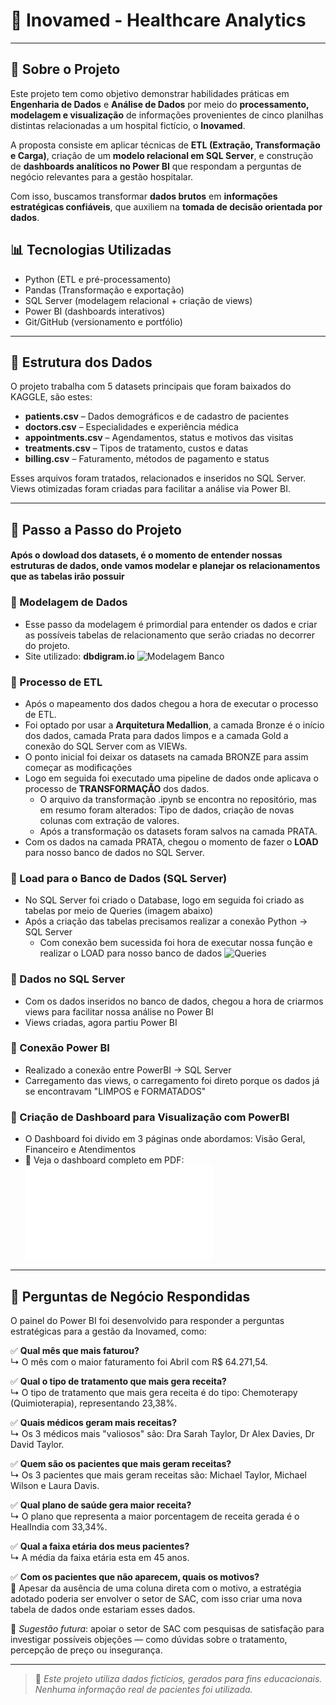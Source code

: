 # 🏥 Inovamed - Healthcare Analytics
---
## 🔹 Sobre o Projeto

Este projeto tem como objetivo demonstrar habilidades práticas em **Engenharia de Dados** e **Análise de Dados** por meio do **processamento, modelagem e visualização** de informações provenientes de cinco planilhas distintas relacionadas a um hospital fictício, o **Inovamed**.

A proposta consiste em aplicar técnicas de **ETL (Extração, Transformação e Carga)**, criação de um **modelo relacional em SQL Server**, e construção de **dashboards analíticos no Power BI** que respondam a perguntas de negócio relevantes para a gestão hospitalar.

Com isso, buscamos transformar **dados brutos** em **informações estratégicas confiáveis**, que auxiliem na **tomada de decisão orientada por dados**.

## 📊 Tecnologias Utilizadas

- Python (ETL e pré-processamento)
- Pandas (Transformação e exportação)
- SQL Server (modelagem relacional + criação de views)
- Power BI (dashboards interativos)
- Git/GitHub (versionamento e portfólio)

---

## 🧩 Estrutura dos Dados

O projeto trabalha com 5 datasets principais que foram baixados do KAGGLE, são estes:

- **patients.csv** – Dados demográficos e de cadastro de pacientes
- **doctors.csv** – Especialidades e experiência médica
- **appointments.csv** – Agendamentos, status e motivos das visitas
- **treatments.csv** – Tipos de tratamento, custos e datas
- **billing.csv** – Faturamento, métodos de pagamento e status

Esses arquivos foram tratados, relacionados e inseridos no SQL Server. Views otimizadas foram criadas para facilitar a análise via Power BI.

---

## 🌱 Passo a Passo do Projeto

#### Após o dowload dos datasets, é o momento de entender nossas estruturas de dados, onde vamos modelar e planejar os relacionamentos que as tabelas irão possuir

### 🔹 Modelagem de Dados
- Esse passo da modelagem é primordial para entender os dados e criar as possíveis tabelas de relacionamento que serão criadas no decorrer do projeto.
- Site utilizado: **dbdigram.io**
![Modelagem Banco](Imagens/modelagem_banco.PNG)

### 🔹 Processo de ETL
- Após o mapeamento dos dados chegou a hora de executar o processo de ETL.
- Foi optado por usar a **Arquitetura Medallion**, a camada Bronze é o início dos dados, camada Prata para dados limpos e a camada Gold a conexão do SQL Server com as VIEWs.
- O ponto inicial foi deixar os datasets na camada BRONZE para assim começar as modificações
- Logo em seguida foi executado uma pipeline de dados onde aplicava o processo de **TRANSFORMAÇÃO** dos dados.
  - O arquivo da transformação .ipynb se encontra no repositório, mas em resumo foram alterados: Tipo de dados, criação de novas colunas com extração de valores.
  - Após a transformação os datasets foram salvos na camada PRATA.
- Com os dados na camada PRATA, chegou o momento de fazer o **LOAD** para nosso banco de dados no SQL Server.

### 🔹 Load para o Banco de Dados (SQL Server)
- No SQL Server foi criado o Database, logo em seguida foi criado as tabelas por meio de Queries (imagem abaixo)
- Após a criação das tabelas precisamos realizar a conexão Python -> SQL Server
  - Com conexão bem sucessida foi hora de executar nossa função e realizar o LOAD para nosso banco de dados
![Queries](Imagens/Querydecriacaotabelas.PNG)

### 🔹 Dados no SQL Server
- Com os dados inseridos no banco de dados, chegou a hora de criarmos views para facilitar nossa análise no Power BI
- Views criadas, agora partiu Power BI

### 🔹 Conexão Power BI
- Realizado a conexão entre PowerBI -> SQL Server
- Carregamento das views, o carregamento foi direto porque os dados já se encontravam "LIMPOS e FORMATADOS"

 ### 🔹 Criação de Dashboard para Visualização com PowerBI
- O Dashboard foi divido em 3 páginas onde abordamos: Visão Geral, Financeiro e Atendimentos
- 📄 Veja o dashboard completo em PDF:
![Dashboard Geral](Imagens/dash_hospital.pdf)

---

## 💼 Perguntas de Negócio Respondidas

O painel do Power BI foi desenvolvido para responder a perguntas estratégicas para a gestão da Inovamed, como:

✅ **Qual mês que mais faturou?**  
↳ O mês com o maior faturamento foi Abril com R$ 64.271,54.

✅ **Qual o tipo de tratamento que mais gera receita?**  
↳ O tipo de tratamento que mais gera receita é do tipo: Chemoterapy (Quimioterapia), representando 23,38%.

✅ **Quais médicos geram mais receitas?**  
↳ Os 3 médicos mais "valiosos" são: Dra Sarah Taylor, Dr Alex Davies, Dr David Taylor.

✅ **Quem são os pacientes que mais geram receitas?**  
↳ Os 3 pacientes que mais geram receitas são: Michael Taylor, Michael Wilson e Laura Davis.

✅ **Qual plano de saúde gera maior receita?**  
↳ O plano que representa a maior porcentagem de receita gerada é o HealIndia com 33,34%.

✅ **Qual a faixa etária dos meus pacientes?**  
↳ A média da faixa etária esta em 45 anos.
 
✅ **Com os pacientes que não aparecem, quais os motivos?**  
💬 Apesar da ausência de uma coluna direta com o motivo, a estratégia adotado poderia ser envolver o setor de SAC, com isso criar uma nova tabela de dados onde estariam esses dados.

📌 *Sugestão futura*: apoiar o setor de SAC com pesquisas de satisfação para investigar possíveis objeções — como dúvidas sobre o tratamento, percepção de preço ou insegurança.

---

> 🔎 *Este projeto utiliza dados fictícios, gerados para fins educacionais. Nenhuma informação real de pacientes foi utilizada.*

